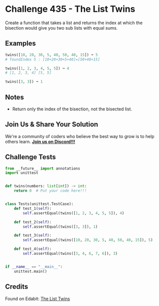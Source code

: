 # Challenge 435 - The List Twins

Create a function that takes a list and returns the index at which the bisection would give you two sub lists with equal sums.

## Examples
```python
twins([10, 20, 30, 5, 40, 50, 40, 15]) ➞ 5
# foundIndex 5 : [10+20+30+5+40]=[50+40+15]

twins([1, 2, 3, 4, 5, 5]) ➞ 4
# [1, 2, 3, 4] [5, 5]

twins([3, 3]) ➞ 1
```
## Notes

- Return only the index of the bisection, not the bisected list.

## Join Us & Share Your Solution

We're a community of coders who believe the best way to grow is to help others learn. **[Join us on Discord!!!](https://discord.gg/sfHykntuGy)**

## Challenge Tests
```python
from __future__ import annotations
import unittest


def twins(numbers: list[int]) -> int:
    return 0  # Put your code here!!!


class Tests(unittest.TestCase):
    def test_1(self):
        self.assertEqual(twins([1, 2, 3, 4, 5, 5]), 4)

    def test_2(self):
        self.assertEqual(twins([3, 3]), 1)

    def test_3(self):
        self.assertEqual(twins([10, 20, 30, 5, 40, 50, 40, 15]), 5)

    def test_4(self):
        self.assertEqual(twins([3, 4, 6, 7, 6]), 3)


if __name__ == "__main__":
    unittest.main()
```
## Credits

Found on Edabit: [The List Twins](https://edabit.com/challenge/9BJzrtpdMP8JFQg74)
